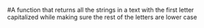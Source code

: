 #A function that returns all the strings in a text with the first letter capitalized while making sure the rest of the letters are lower case
